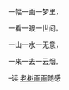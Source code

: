 
一幅一画一梦里，


一看一眼一世间。


一山一水一无意，


一来一去一云烟。


–读 [老树画画](http://mp.weixin.qq.com/s?__biz=MzAxODEzNjg2NQ%3D%3D&mid=2719068996&idx=2&sn=7402894032d543095fd1536011f0284a&scene=2&srcid=0430zMmdFjPsXb3hckzqh8oA&from=timeline&isappinstalled=0#wechat_redirect)随感

